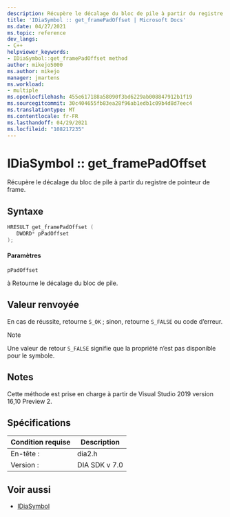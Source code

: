 ```yaml
---
description: Récupère le décalage du bloc de pile à partir du registre de pointeur de frame.
title: 'IDiaSymbol :: get_framePadOffset | Microsoft Docs'
ms.date: 04/27/2021
ms.topic: reference
dev_langs:
- C++
helpviewer_keywords:
- IDiaSymbol::get_framePadOffset method
author: mikejo5000
ms.author: mikejo
manager: jmartens
ms.workload:
- multiple
ms.openlocfilehash: 455e617188a58090f3bd6229ab008847912b1f19
ms.sourcegitcommit: 30c404655fb83ea28f96ab1edb1c09b4d8d7eec4
ms.translationtype: MT
ms.contentlocale: fr-FR
ms.lasthandoff: 04/29/2021
ms.locfileid: "108217235"
---
```

# <a name="idiasymbolget_framepadoffset"></a>IDiaSymbol :: get_framePadOffset

Récupère le décalage du bloc de pile à partir du registre de pointeur de frame.

## <a name="syntax"></a>Syntaxe

```C++
HRESULT get_framePadOffset ( 
   DWORD* pPadOffset
);
```

#### <a name="parameters"></a>Paramètres

 `pPadOffset`

à Retourne le décalage du bloc de pile.

## <a name="return-value"></a>Valeur renvoyée

 En cas de réussite, retourne `S_OK` ; sinon, retourne `S_FALSE` ou code d’erreur.

> [!NOTE]
> Une valeur de retour `S_FALSE` signifie que la propriété n’est pas disponible pour le symbole.

## <a name="remarks"></a>Notes

Cette méthode est prise en charge à partir de Visual Studio 2019 version 16,10 Preview 2.

## <a name="requirements"></a>Spécifications

|Condition requise|Description|
|-----------------|-----------------|
|En-tête :|dia2.h|
|Version :|DIA SDK v 7.0|

## <a name="see-also"></a>Voir aussi
- [IDiaSymbol](../../debugger/debug-interface-access/idiasymbol.md)
